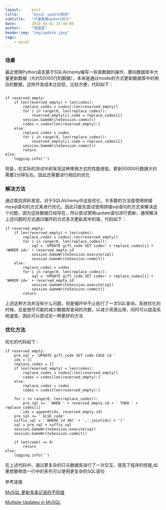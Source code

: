 ```yaml
---
layout:     post
title:      "mysql update使用"
subtitle:   "大量数据update优化"
date:       2018-04-01 15:46:00
author:     "邹盛富"
header-img: "img/update.jpeg"
tags:
    - mysql
---
```


### 场景

最近使用Python语言基于SQLAlchemy编写一些查数据的操作，要向数据库中大量更新数据（大约50000行的数据），本来是通过modle的方式更新数据库中的相应的数据，这样开发成本比较低，比较方便，代码如下：

```

if reserved_empty:
    if len(reserved_empty) < len(codes):
        replace_codes = codes[:len(reserved_empty)]
        for i in range(0, len(replace_codes)):
            reserved_empty[i].code = replace_codes[i]
        session.GameWriteSession.commit()
        codes = codes[len(reserved_empty):]
    else:
        replace_codes = codes
        for i in range(0, len(replace_codes)):
            reserved_empty[i].code = replace_codes[i]
        session.GameWriteSession.commit()
        return
else:
    logging.info('')

```
但是，在实际的测试中却发现这种使用方式的性能很低，更新50000行数据大约需要2分钟左右，因此还需要进行相应的优化

### 解决方法

通过查找资料发现，对于SQLAlchemy中这些优化，大多数的方法是使用拼接mysql语句的方式来进行优化。因此只能先尝试使用拼接sql语句的方式来解决这个问题，因为这些数据已经存在，所以尝试使用update语句进行更新，通常解决上述问题的方式通过循环的方式多次更新其中的值，代码如下：

```
if reserved_empty:
    if len(reserved_empty) < len(codes):
        replace_codes = codes[:len(reserved_empty)]
        for i in range(0, len(replace_codes)):
            sql = 'UPDATE gift_code SET code=' + replace_codes[i] + 'WHRER id=' + reserved_empty.id
            session.GameWriteSession.execute(sql)
            session.GameWriteSession.commit()
    else:
        replace_codes = codes
        for i in range(0, len(replace_codes)):
            sql = 'UPDATE gift_code SET code=' + replace_codes[i] + 'WHRER id=' + reserved_empty.id
            session.GameWriteSession.execute(sql)
            session.GameWriteSession.commit()
        return
```
上述这种方法并没有什么问题，但是循环中不止执行了一次SQL查询，系统优化的时候，总是想尽可能的减少数据库查询的次数，以减少资源占用，同时可以提高系统速度，因此可以尝试另一种更好的方法

### 优化方法

优化的代码如下：

```
if reserved_empty:
    pre_sql = 'UPDATE gift_code SET code CASE id '
    ids = []
    replace_codes = []
    if len(reserved_empty) < len(codes):
        replace_codes = codes[:len(reserved_empty)]
        codes = codes[len(reserved_empty):]
    else:
        replace_codes = codes
        codes = codes[len(reserved_empty):]

    for i in range(0, len(replace_codes)):
        pre_sql += ' WHEN ' + reserved_empty.id + ' THEN ' +  replace_codes[i]
        ids = append(ids, reserved_empty.id)
    pre_sql += ' ELSE code'
    suffix_sql = ' WHERE id IN(' + ','.join(ids) + ')'
    sql = pre_sql + suffix_sql
    session.GameWriteSession.execute(sql)
    session.GameWriteSession.commit()

    if len(code) <= 0:
        return
else:
    logging.info('')

```

在上述代码中，通过更复杂的只与数据库进行了一次交互，提高了程序的性能,如果想要修改一行中的多列可以使用更复杂的SQL语句

参考连接

[MySQL 更新多条记录的不同值](https://crispgm.com/page/mysql-update-multirows.html)

[Multiple Updates in MySQL](https://stackoverflow.com/questions/3432/multiple-updates-in-mysql)
